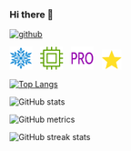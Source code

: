 ### Hi there 👋

<!--
**DaraSamii/DaraSamii** is a ✨ _special_ ✨ repository because its `README.md` (this file) appears on your GitHub profile.

Here are some ideas to get you started:

# How to reach Me:
![Google Scholar](https://img.shields.io/badge/Google%20Scholar-4285F4?style=for-the-badge&logo=google-scholar&logoColor=white)


- 🔭 I’m currently working on ...
- 🌱 I’m currently learning ...
- 👯 I’m looking to collaborate on ...
- 🤔 I’m looking for help with ...
- 💬 Ask me about ...
- 📫 How to reach me: ...
- 😄 Pronouns: ...
- ⚡ Fun fact: ...
-->

[<img src='https://cdn.jsdelivr.net/npm/simple-icons@3.0.1/icons/github.svg' alt='github' height='40'>](https://github.com/DaraSamii)  

<a href='https://archiveprogram.github.com/'><img src='https://raw.githubusercontent.com/acervenky/animated-github-badges/master/assets/acbadge.gif' width='40' height='40'></a> <a href='https://docs.github.com/en/developers'><img src='https://raw.githubusercontent.com/acervenky/animated-github-badges/master/assets/devbadge.gif' width='40' height='40'></a> <a href='https://github.com/pricing'><img src='https://raw.githubusercontent.com/acervenky/animated-github-badges/master/assets/pro.gif' width='40' height='40'></a> <a href='https://stars.github.com/'><img src='https://raw.githubusercontent.com/acervenky/animated-github-badges/master/assets/starbadge.gif' width='35' height='35'></a> 

[![Top Langs](https://github-readme-stats.vercel.app/api/top-langs/?username=DaraSamii)](https://github.com/anuraghazra/github-readme-stats)

![GitHub stats](https://github-readme-stats.vercel.app/api?username=DaraSamii&show_icons=true&count_private=true)  

![GitHub metrics](https://metrics.lecoq.io/DaraSamii)  

![GitHub streak stats](https://streak-stats.demolab.com/?user=DaraSamii)  


